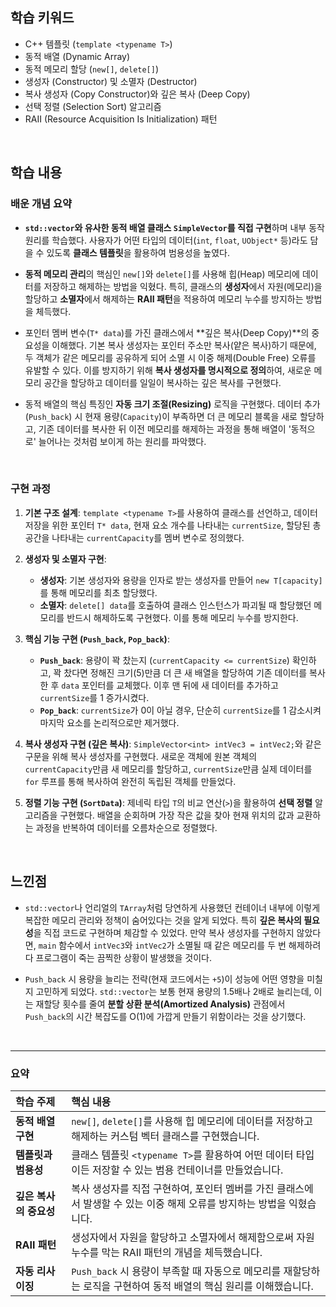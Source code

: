 ## 학습 키워드
  - C++ 템플릿 (`template <typename T>`)
  - 동적 배열 (Dynamic Array)
  - 동적 메모리 할당 (`new[]`, `delete[]`)
  - 생성자 (Constructor) 및 소멸자 (Destructor)
  - 복사 생성자 (Copy Constructor)와 깊은 복사 (Deep Copy)
  - 선택 정렬 (Selection Sort) 알고리즘
  - RAII (Resource Acquisition Is Initialization) 패턴

<br/>

## 학습 내용

### 배운 개념 요약

  - **`std::vector`와 유사한 동적 배열 클래스 `SimpleVector`를 직접 구현**하며 내부 동작 원리를 학습했다. 사용자가 어떤 타입의 데이터(`int`, `float`, `UObject*` 등)라도 담을 수 있도록 **클래스 템플릿**을 활용하여 범용성을 높였다.

  - **동적 메모리 관리**의 핵심인 `new[]`와 `delete[]`를 사용해 힙(Heap) 메모리에 데이터를 저장하고 해제하는 방법을 익혔다. 특히, 클래스의 **생성자**에서 자원(메모리)을 할당하고 **소멸자**에서 해제하는 **RAII 패턴**을 적용하여 메모리 누수를 방지하는 방법을 체득했다.

  - 포인터 멤버 변수(`T* data`)를 가진 클래스에서 **깊은 복사(Deep Copy)**의 중요성을 이해했다. 기본 복사 생성자는 포인터 주소만 복사(얕은 복사)하기 때문에, 두 객체가 같은 메모리를 공유하게 되어 소멸 시 이중 해제(Double Free) 오류를 유발할 수 있다. 이를 방지하기 위해 **복사 생성자를 명시적으로 정의**하여, 새로운 메모리 공간을 할당하고 데이터를 일일이 복사하는 깊은 복사를 구현했다.

  - 동적 배열의 핵심 특징인 **자동 크기 조절(Resizing)** 로직을 구현했다. 데이터 추가(`Push_back`) 시 현재 용량(`Capacity`)이 부족하면 더 큰 메모리 블록을 새로 할당하고, 기존 데이터를 복사한 뒤 이전 메모리를 해제하는 과정을 통해 배열이 '동적으로' 늘어나는 것처럼 보이게 하는 원리를 파악했다.

<br/>

### 구현 과정

1.  **기본 구조 설계**: `template <typename T>`를 사용하여 클래스를 선언하고, 데이터 저장을 위한 포인터 `T* data`, 현재 요소 개수를 나타내는 `currentSize`, 할당된 총공간을 나타내는 `currentCapacity`를 멤버 변수로 정의했다.

2.  **생성자 및 소멸자 구현**:

      * **생성자**: 기본 생성자와 용량을 인자로 받는 생성자를 만들어 `new T[capacity]`를 통해 메모리를 최초 할당했다.
      * **소멸자**: `delete[] data`를 호출하여 클래스 인스턴스가 파괴될 때 할당했던 메모리를 반드시 해제하도록 구현했다. 이를 통해 메모리 누수를 방지한다.

3.  **핵심 기능 구현 (`Push_back`, `Pop_back`)**:

      * **`Push_back`**: 용량이 꽉 찼는지 (`currentCapacity <= currentSize`) 확인하고, 꽉 찼다면 정해진 크기(5)만큼 더 큰 새 배열을 할당하여 기존 데이터를 복사한 후 `data` 포인터를 교체했다. 이후 맨 뒤에 새 데이터를 추가하고 `currentSize`를 1 증가시켰다.
      * **`Pop_back`**: `currentSize`가 0이 아닐 경우, 단순히 `currentSize`를 1 감소시켜 마지막 요소를 논리적으로만 제거했다.

4.  **복사 생성자 구현 (깊은 복사)**: `SimpleVector<int> intVec3 = intVec2;`와 같은 구문을 위해 복사 생성자를 구현했다. 새로운 객체에 원본 객체의 `currentCapacity`만큼 새 메모리를 할당하고, `currentSize`만큼 실제 데이터를 `for` 루프를 통해 복사하여 완전히 독립된 객체를 만들었다.

5.  **정렬 기능 구현 (`SortData`)**: 제네릭 타입 `T`의 비교 연산(`>`)을 활용하여 **선택 정렬** 알고리즘을 구현했다. 배열을 순회하며 가장 작은 값을 찾아 현재 위치의 값과 교환하는 과정을 반복하여 데이터를 오름차순으로 정렬했다.

<br/>

## 느낀점

  - `std::vector`나 언리얼의 `TArray`처럼 당연하게 사용했던 컨테이너 내부에 이렇게 복잡한 메모리 관리와 정책이 숨어있다는 것을 알게 되었다. 특히 **깊은 복사의 필요성**을 직접 코드로 구현하며 체감할 수 있었다. 만약 복사 생성자를 구현하지 않았다면, `main` 함수에서 `intVec3`와 `intVec2`가 소멸될 때 같은 메모리를 두 번 해제하려다 프로그램이 죽는 끔찍한 상황이 발생했을 것이다.

  - `Push_back` 시 용량을 늘리는 전략(현재 코드에서는 `+5`)이 성능에 어떤 영향을 미칠지 고민하게 되었다. `std::vector`는 보통 현재 용량의 1.5배나 2배로 늘리는데, 이는 재할당 횟수를 줄여 **분할 상환 분석(Amortized Analysis)** 관점에서 `Push_back`의 시간 복잡도를 O(1)에 가깝게 만들기 위함이라는 것을 상기했다.


<br/>

-----

### 요약

| 학습 주제 | 핵심 내용 |
| :--- | :--- |
| **동적 배열 구현** | `new[]`, `delete[]`를 사용해 힙 메모리에 데이터를 저장하고 해제하는 커스텀 벡터 클래스를 구현했습니다. |
| **템플릿과 범용성** | 클래스 템플릿 `<typename T>`를 활용하여 어떤 데이터 타입이든 저장할 수 있는 범용 컨테이너를 만들었습니다. |
| **깊은 복사의 중요성** | 복사 생성자를 직접 구현하여, 포인터 멤버를 가진 클래스에서 발생할 수 있는 이중 해제 오류를 방지하는 방법을 익혔습니다. |
| **RAII 패턴** | 생성자에서 자원을 할당하고 소멸자에서 해제함으로써 자원 누수를 막는 RAII 패턴의 개념을 체득했습니다. |
| **자동 리사이징** | `Push_back` 시 용량이 부족할 때 자동으로 메모리를 재할당하는 로직을 구현하여 동적 배열의 핵심 원리를 이해했습니다. |


<br/>
